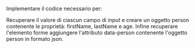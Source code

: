 Implementare il codice necessario per:

Recuperare il valore di ciascun campo di input e creare un oggetto person contenente le proprietà: firstName, lastName e age.
Infine recuperare l'elemento forme aggiungere l'attributo data-person contenente l'oggetto person in formato json.